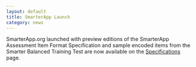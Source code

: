 ```yaml
---
layout: default
title: SmarterApp Launch
category: news
---
```

SmarterApp.org launched with preview editions of the SmarterApp Assessment Item Format Specification and sample encoded items from the Smarter Balanced Training Test are now available on the
[Specifications](/specifications.html) page.

